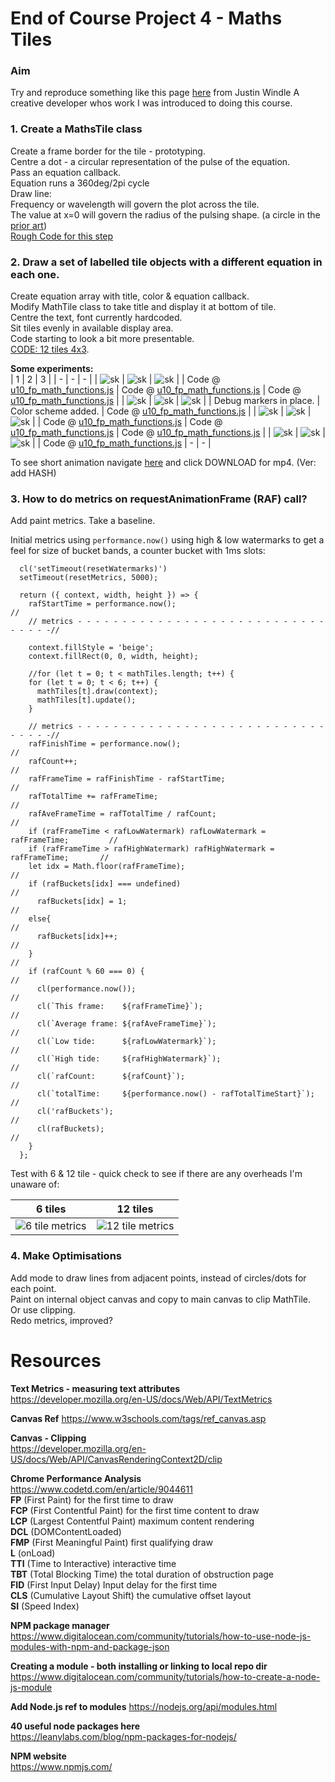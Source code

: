 # End of Course Project 4 - Maths Tiles
### Aim
Try and reproduce something like this page [here](https://soulwire.co.uk/math-for-motion/) from Justin Windle
A creative developer whos work I was introduced to doing this course.
  
### 1. Create a MathsTile class  
Create a frame border for the tile - prototyping.  
Centre a dot - a circular representation of the pulse of the equation.  
Pass an equation callback.  
Equation runs a 360deg/2pi cycle  
Draw line:  
Frequency or wavelength will govern the plot across the tile.  
The value at x=0 will govern the radius of the pulsing shape. (a circle in the [prior art](https://soulwire.co.uk/math-for-motion/))  
[Rough Code for this step](https://github.com/UnacceptableBehaviour/js_canvas/tree/fef9827a151e83704a811ba1b6f1ff0f74a4b191)
  
### 2. Draw a set of labelled tile objects with a different equation in each one.  
Create equation array with title, color & equation callback.  
Modify MathTile class to take title and display it at bottom of tile.  
Centre the text, font currently hardcoded.  
Sit tiles evenly in available display area.  
Code starting to look a bit more presentable.  
[CODE: 12 tiles 4x3](https://github.com/UnacceptableBehaviour/js_canvas/blob/f061f6283458a79b2545d58a226f466026898292/test_pages/u10_fp_math_functions/u10_fp_math_functions.js).  
  
**Some experiments:**  
| 1 | 2 | 3 | 
| - | - | - | 
| ![sk](https://github.com/UnacceptableBehaviour/js_canvas/blob/master/test_pages/u10_fp_math_functions/images/2022.03.30-19.03.52.png) | ![sk](https://github.com/UnacceptableBehaviour/js_canvas/blob/master/test_pages/u10_fp_math_functions/images/2022.03.30-19.57.16.png) | ![sk](https://github.com/UnacceptableBehaviour/js_canvas/blob/master/test_pages/u10_fp_math_functions/images/2022.03.30-20.47.30.png) |
| Code @ [u10_fp_math_functions.js](https://github.com/UnacceptableBehaviour/js_canvas/blob/e41fa1e19bd49fd3987455c2eb2f8b58df2f3d30/test_pages/u10_fp_math_functions/u10_fp_math_functions.js) | Code @ [u10_fp_math_functions.js](https://github.com/UnacceptableBehaviour/js_canvas/tree/fef9827a151e83704a811ba1b6f1ff0f74a4b191) | Code @ [u10_fp_math_functions.js](https://github.com/UnacceptableBehaviour/js_canvas/tree/fef9827a151e83704a811ba1b6f1ff0f74a4b191) |
| ![sk](https://github.com/UnacceptableBehaviour/js_canvas/blob/master/test_pages/u10_fp_math_functions/images/2022.03.31-14.37.35.png) | ![sk](https://github.com/UnacceptableBehaviour/js_canvas/blob/master/test_pages/u10_fp_math_functions/images/2022.03.31-14.41.13.png) | ![sk](https://github.com/UnacceptableBehaviour/js_canvas/blob/master/test_pages/u10_fp_math_functions/images/2022.03.31-14.51.30.png) |
| Debug markers in place. | Color scheme added. | Code @ [u10_fp_math_functions.js](https://github.com/UnacceptableBehaviour/js_canvas/blob/f061f6283458a79b2545d58a226f466026898292/test_pages/u10_fp_math_functions/u10_fp_math_functions.js) |
| ![sk](https://github.com/UnacceptableBehaviour/js_canvas/blob/master/test_pages/u10_fp_math_functions/images/2022.04.05-19.19.35.png) | ![sk](https://github.com/UnacceptableBehaviour/js_canvas/blob/master/test_pages/u10_fp_math_functions/images/2022.04.05-20.03.24.png) | ![sk]() |
| Code @ [u10_fp_math_functions.js](https://github.com/UnacceptableBehaviour/js_canvas/blob/7e666ef6143c7794ab4557e7a1a8ed709fcda81a/test_pages/u10_fp_math_functions/u10_fp_math_functions.js) | Code @ [u10_fp_math_functions.js](https://github.com/UnacceptableBehaviour/js_canvas/blob/12827d3ce36281f0ebd1ec741a0ef20b0319652e/test_pages/u10_fp_math_functions/u10_fp_math_functions.js) | Code @ [u10_fp_math_functions.js](https://github.com/UnacceptableBehaviour/js_canvas/blob/master/test_pages/u10_fp_math_functions/images/2022.04.05-22.37.55.png) |
| ![sk](https://github.com/UnacceptableBehaviour/js_canvas/blob/master/test_pages/u10_fp_math_functions/images/2022.04.05-22.43.25.png) | ![sk](https://github.com/UnacceptableBehaviour/js_canvas/blob/master/test_pages/u10_fp_math_functions/images/2022.04.05-22.44.56.png) | ![sk](https://github.com/UnacceptableBehaviour/js_canvas/blob/master/test_pages/u10_fp_math_functions/images/2022.04.05-22.46.34.png) |
| Code @ [u10_fp_math_functions.js](https://github.com/UnacceptableBehaviour/js_canvas/commits/master/test_pages/u10_fp_math_functions/u10_fp_math_functions.js) | - | - |

  
To see short animation navigate [here]() and click DOWNLOAD for mp4. (Ver: add HASH)
  
### 3. How to do metrics on requestAnimationFrame (RAF) call?
Add paint metrics. Take a baseline.  
  
Initial metrics using ```performance.now()``` using high & low watermarks to get a feel for size of bucket bands,
a counter bucket with 1ms slots:
```
  cl('setTimeout(resetWatermarks)')
  setTimeout(resetMetrics, 5000);
  
  return ({ context, width, height }) => {
    rafStartTime = performance.now();                                           //
    // metrics - - - - - - - - - - - - - - - - - - - - - - - - - - - - - - - - -//
    
    context.fillStyle = 'beige';
    context.fillRect(0, 0, width, height);
    
    //for (let t = 0; t < mathTiles.length; t++) {
    for (let t = 0; t < 6; t++) {
      mathTiles[t].draw(context);
      mathTiles[t].update();
    }
  
    // metrics - - - - - - - - - - - - - - - - - - - - - - - - - - - - - - - - -//
    rafFinishTime = performance.now();                                          //
    rafCount++;                                                                 //
    rafFrameTime = rafFinishTime - rafStartTime;                                //
    rafTotalTime += rafFrameTime;                                               //
    rafAveFrameTime = rafTotalTime / rafCount;                                  //
    if (rafFrameTime < rafLowWatermark) rafLowWatermark = rafFrameTime;         //
    if (rafFrameTime > rafHighWatermark) rafHighWatermark = rafFrameTime;       //
    let idx = Math.floor(rafFrameTime);                                         //
    if (rafBuckets[idx] === undefined)                                          //
      rafBuckets[idx] = 1;                                                      //
    else{                                                                       //
      rafBuckets[idx]++;                                                        //
    }                                                                           //
    if (rafCount % 60 === 0) {                                                  //
      cl(performance.now());                                                    //
      cl(`This frame:    ${rafFrameTime}`);                                     //
      cl(`Average frame: ${rafAveFrameTime}`);                                  //
      cl(`Low tide:      ${rafLowWatermark}`);                                  //
      cl(`High tide:     ${rafHighWatermark}`);                                 //
      cl(`rafCount:      ${rafCount}`);                                         //
      cl(`totalTime:     ${performance.now() - rafTotalTimeStart}`);            //
      cl('rafBuckets');                                                         //
      cl(rafBuckets);                                                           //
    }
  };
```
Test with 6 & 12 tile - quick check to see if there are any overheads I'm unaware of:
  
| 6 tiles | 12 tiles |
| - | - |
| ![6 tile metrics](https://github.com/UnacceptableBehaviour/js_canvas/blob/master/test_pages/u10_fp_math_functions/images/metrics_6_tiles.png) | ![12 tile metrics](https://github.com/UnacceptableBehaviour/js_canvas/blob/master/test_pages/u10_fp_math_functions/images/metrics_12_tiles.png) |
  
### 4. Make Optimisations
Add mode to draw lines from adjacent points, instead of circles/dots for each point.  
Paint on internal object canvas and copy to main canvas to clip MathTile.  
Or use clipping.  
Redo metrics, improved?  

# Resources
**Text Metrics - measuring text attributes**  
https://developer.mozilla.org/en-US/docs/Web/API/TextMetrics
  
**Canvas Ref**
https://www.w3schools.com/tags/ref_canvas.asp
  
**Canvas - Clipping**  
https://developer.mozilla.org/en-US/docs/Web/API/CanvasRenderingContext2D/clip

**Chrome Performance Analysis**  
https://www.codetd.com/en/article/9044611  
**FP**  (First Paint) for the first time to draw  
**FCP** (First Contentful Paint) for the first time content to draw  
**LCP** (Largest Contentful Paint) maximum content rendering  
**DCL** (DOMContentLoaded)  
**FMP** (First Meaningful Paint) first qualifying draw  
**L**   (onLoad)  
**TTI** (Time to Interactive) interactive time  
**TBT** (Total Blocking Time) the total duration of obstruction page  
**FID** (First Input Delay) Input delay for the first time  
**CLS** (Cumulative Layout Shift) the cumulative offset layout  
**SI**  (Speed Index)  
  
**NPM package manager**  
https://www.digitalocean.com/community/tutorials/how-to-use-node-js-modules-with-npm-and-package-json
  
**Creating a module - both installing or linking to local repo dir**  
https://www.digitalocean.com/community/tutorials/how-to-create-a-node-js-module  
  
**Add Node.js ref to modules**
https://nodejs.org/api/modules.html  
  
**40 useful node packages here**  
https://leanylabs.com/blog/npm-packages-for-nodejs/
  
**NPM website**  
https://www.npmjs.com/  
